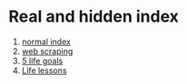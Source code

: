 # Real and hidden index
1. [normal index](index.md)
2. [web scraping](web_scrapping.md)
3. [5 life goals](5_life_goals.md)
4. [Life lessons](life_lessons.md)